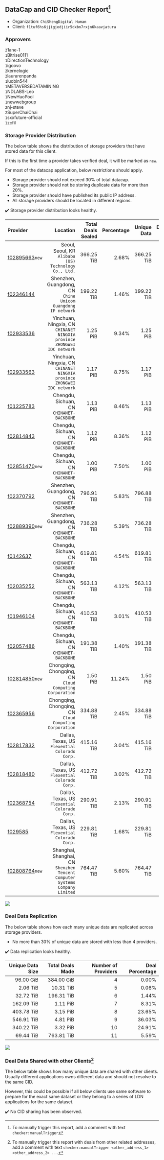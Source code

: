 ## DataCap and CID Checker Report[^1]
 - Organization: `ChiShengDigital Human `
 - Client: `f1tuf6hs6jjigjodjiir5dxbn7rxjn6kaavjatura`
### Approvers
`2`1ane-1<br/>`1`Bitrise0111<br/>`1`DirectionTechnology<br/>`1`igoovo<br/>`2`kernelogic<br/>`2`laurarenpanda<br/>`1`luobin544<br/>`1`METAVERSEDATAMINING<br/>`1`NDLABS-Leo<br/>`1`NewHuoPool<br/>`1`newwebgroup<br/>`2`nj-steve<br/>`2`SuperChaiChai<br/>`1`sxxfuture-official<br/>`1`zcfil


### Storage Provider Distribution
The below table shows the distribution of storage providers that have stored data for this client.

If this is the first time a provider takes verified deal, it will be marked as `new`.

For most of the datacap application, below restrictions should apply.
 - Storage provider should not exceed 30% of total datacap.
 - Storage provider should not be storing duplicate data for more than 20%.
 - Storage provider should have published its public IP address.
 - All storage providers should be located in different regions.

✔️ Storage provider distribution looks healthy.

| Provider                                                    |                                                                       Location | Total Deals Sealed | Percentage | Unique Data | Duplicate Deals |
| :---------------------------------------------------------- | -----------------------------------------------------------------------------: | -----------------: | ---------: | ----------: | --------------: |
| [f02895663](https://filfox.info/en/address/f02895663)`new`  |                       Seoul, Seoul, KR<br/>`Alibaba (US) Technology Co., Ltd.` |         366.25 TiB |      2.68% |  366.25 TiB |           0.00% |
| [f02346144](https://filfox.info/en/address/f02346144)       |                Shenzhen, Guangdong, CN<br/>`China Unicom Guangdong IP network` |         199.22 TiB |      1.46% |  199.22 TiB |           0.00% |
| [f02933536](https://filfox.info/en/address/f02933536)       |     Yinchuan, Ningxia, CN<br/>`CHINANET NINGXIA province ZHONGWEI IDC network` |           1.25 PiB |      9.34% |    1.25 PiB |           0.00% |
| [f02933563](https://filfox.info/en/address/f02933563)       |     Yinchuan, Ningxia, CN<br/>`CHINANET NINGXIA province ZHONGWEI IDC network` |           1.17 PiB |      8.75% |    1.17 PiB |           0.00% |
| [f01225783](https://filfox.info/en/address/f01225783)       |                                   Chengdu, Sichuan, CN<br/>`CHINANET-BACKBONE` |           1.13 PiB |      8.46% |    1.13 PiB |           0.00% |
| [f02814843](https://filfox.info/en/address/f02814843)       |                                   Chengdu, Sichuan, CN<br/>`CHINANET-BACKBONE` |           1.12 PiB |      8.36% |    1.12 PiB |           0.00% |
| [f02851470](https://filfox.info/en/address/f02851470)`new`  |                                   Chengdu, Sichuan, CN<br/>`CHINANET-BACKBONE` |           1.00 PiB |      7.50% |    1.00 PiB |           0.00% |
| [f02370792](https://filfox.info/en/address/f02370792)       |                                Shenzhen, Guangdong, CN<br/>`CHINANET-BACKBONE` |         796.91 TiB |      5.83% |  796.88 TiB |           0.00% |
| [f02889390](https://filfox.info/en/address/f02889390)`new`  |                                Shenzhen, Guangdong, CN<br/>`CHINANET-BACKBONE` |         736.28 TiB |      5.39% |  736.28 TiB |           0.00% |
| [f0142637](https://filfox.info/en/address/f0142637)         |                                   Chengdu, Sichuan, CN<br/>`CHINANET-BACKBONE` |         619.81 TiB |      4.54% |  619.81 TiB |           0.00% |
| [f02035252](https://filfox.info/en/address/f02035252)       |                                   Chengdu, Sichuan, CN<br/>`CHINANET-BACKBONE` |         563.13 TiB |      4.12% |  563.13 TiB |           0.00% |
| [f01946104](https://filfox.info/en/address/f01946104)       |                                   Chengdu, Sichuan, CN<br/>`CHINANET-BACKBONE` |         410.53 TiB |      3.01% |  410.53 TiB |           0.00% |
| [f02057486](https://filfox.info/en/address/f02057486)       |                                   Chengdu, Sichuan, CN<br/>`CHINANET-BACKBONE` |         191.38 TiB |      1.40% |  191.38 TiB |           0.00% |
| [f02814850](https://filfox.info/en/address/f02814850)`new`  |                     Chongqing, Chongqing, CN<br/>`Cloud Computing Corporation` |           1.50 PiB |     11.24% |    1.50 PiB |           0.00% |
| [f02365956](https://filfox.info/en/address/f02365956)       |                     Chongqing, Chongqing, CN<br/>`Cloud Computing Corporation` |         334.88 TiB |      2.45% |  334.88 TiB |           0.00% |
| [f02817832](https://filfox.info/en/address/f02817832)       |                              Dallas, Texas, US<br/>`Flexential Colorado Corp.` |         415.16 TiB |      3.04% |  415.16 TiB |           0.00% |
| [f02818480](https://filfox.info/en/address/f02818480)       |                              Dallas, Texas, US<br/>`Flexential Colorado Corp.` |         412.72 TiB |      3.02% |  412.72 TiB |           0.00% |
| [f02368754](https://filfox.info/en/address/f02368754)       |                              Dallas, Texas, US<br/>`Flexential Colorado Corp.` |         290.91 TiB |      2.13% |  290.91 TiB |           0.00% |
| [f029585](https://filfox.info/en/address/f029585)           |                              Dallas, Texas, US<br/>`Flexential Colorado Corp.` |         229.81 TiB |      1.68% |  229.81 TiB |           0.00% |
| [f02808764](https://filfox.info/en/address/f02808764)`new`  | Shanghai, Shanghai, CN<br/>`Shenzhen Tencent Computer Systems Company Limited` |         764.47 TiB |      5.60% |  764.47 TiB |           0.00% |

<img src="https://raw.githubusercontent.com/data-preservation-programs/filplus-checker-assets/main/filecoin-project/filecoin-plus-large-datasets/issues/2140/1708672710464.png"/>

### Deal Data Replication
The below table shows how each many unique data are replicated across storage providers.

- No more than 30% of unique data are stored with less than 4 providers.

✔️ Data replication looks healthy.

| Unique Data Size | Total Deals Made | Number of Providers | Deal Percentage |
| ---------------: | ---------------: | ------------------: | --------------: |
|        96.00 GiB |       384.00 GiB |                   4 |           0.00% |
|         2.06 TiB |        10.31 TiB |                   5 |           0.08% |
|        32.72 TiB |       196.31 TiB |                   6 |           1.44% |
|       162.09 TiB |         1.11 PiB |                   7 |           8.31% |
|       403.78 TiB |         3.15 PiB |                   8 |          23.65% |
|       546.91 TiB |         4.81 PiB |                   9 |          36.03% |
|       340.22 TiB |         3.32 PiB |                  10 |          24.91% |
|        69.44 TiB |       763.81 TiB |                  11 |           5.59% |

<img src="https://raw.githubusercontent.com/data-preservation-programs/filplus-checker-assets/main/filecoin-project/filecoin-plus-large-datasets/issues/2140/1708672711063.png"/>

### Deal Data Shared with other Clients[^3]
The below table shows how many unique data are shared with other clients.
Usually different applications owns different data and should not resolve to the same CID.

However, this could be possible if all below clients use same software to prepare for the exact same dataset or they belong to a series of LDN applications for the same dataset.

✔️ No CID sharing has been observed.

[^1]: To manually trigger this report, add a comment with text `checker:manualTrigger`

[^2]: Deals from those addresses are combined into this report as they are specified with `checker:manualTrigger`

[^3]: To manually trigger this report with deals from other related addresses, add a comment with text `checker:manualTrigger <other_address_1> <other_address_2> ...`
